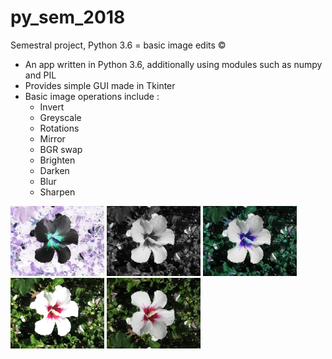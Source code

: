 # py_sem_2018
Semestral project, Python 3.6 = basic image edits ©
  - An app written in Python 3.6, additionally using modules such as numpy and PIL
  - Provides simple GUI made in Tkinter
  - Basic image operations include :
      - Invert
      - Greyscale
      - Rotations
      - Mirror
      - BGR swap
      - Brighten
      - Darken
      - Blur
      - Sharpen

<img src="https://github.com/matoukla/py_sem_2018/blob/master/kvetina/inv_kvetina.jpg" width="150"> <img src="https://github.com/matoukla/py_sem_2018/blob/master/kvetina/gs_kvetina.jpg" width="150"> <img src="https://github.com/matoukla/py_sem_2018/blob/master/kvetina/bgr_kvetina.jpg" width="150"> <img src="https://github.com/matoukla/py_sem_2018/blob/master/kvetina/bd_1_kvetina.jpg" width="150"> <img src="https://github.com/matoukla/py_sem_2018/blob/master/kvetina/mr_0_kvetina.jpg" width="150">
